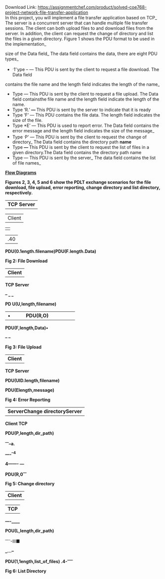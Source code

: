 Download Link: https://assignmentchef.com/product/solved-coe768-project-network-file-transfer-application
<br>
In this project, you will implement a file transfer application based on TCP_ The server is a concurrent server that can handle multiple file transfer sessions. The client can both upload files to and download files from the server. In addition, the client can request the change of directory and list the files in a given directory. Figure 1 shows the PDU format to be used in the implementation_

size of the Data field_ The data field contains the data, there are eight PDU types_

<ul>

 <li><sup>.</sup>1<sup>–</sup>ype – — This PDU is sent by the client to request a file download. The Data field</li>

</ul>

contains the file name and the length field indicates the length of the name_

<ul>

 <li>Type — This PDU is sent by the client to request a file upload. The Data field containsthe file name and the length field indicate the length of the name.</li>

 <li>Type ‘R.’ <strong>— </strong>This PDU is sent by the server to indicate that it is ready</li>

 <li>Type ‘F’ — This PDU contains the file data. The length field indicates the size of the file.</li>

 <li>Type *E’ — This PDU is used to report error. The Data field contains the error message and the length field indicates the size of the message_</li>

 <li>Type <sup>.</sup>P’ — This PDU is sent by the client to request the change of directory_ The Data field contains the directory path <strong>name</strong></li>

 <li>Type <strong>— </strong>This PDU is sent by the client to request the list of files in a given directory.The Data field contains the directory path name</li>

 <li>Type — This PDU is sent by the server_ The data field contains the list of file names_</li>

</ul>




<strong><u>Flow Diagrams</u></strong>

<strong>Figures 2, 3, 4, 5 and 6 show the PDLT exchange scenarios for the file download, file upload, error reporting, change directory and list directory, respectively.</strong>




<table width="100%">

 <tbody>

  <tr>

   <td><strong>TCP                                             Server</strong></td>

  </tr>

 </tbody>

</table>

<table width="100%">

 <tbody>

  <tr>

   <td>Client</td>

  </tr>

 </tbody>

</table>




<table width="100%">

 <tbody>

  <tr>

   <td> </td>

  </tr>

 </tbody>

</table>

<table width="100%">

 <tbody>

  <tr>

   <td>.40</td>

  </tr>

 </tbody>

</table>

<strong>PDU(0.1ength.filename)</strong><strong>PDU(F.length.Data)</strong>

<strong>Fig 2: File Download</strong>

<table width="100%">

 <tbody>

  <tr>

   <td><strong>Client</strong></td>

  </tr>

 </tbody>

</table>

<strong>TCP                               </strong><strong>Server</strong>

<strong>–     _   _</strong>

<strong>PD U(U,Iength,filename)</strong>




<table>

 <tbody>

  <tr>

   <td width="43">•</td>

   <td width="151"><strong>PDU(R,O)</strong></td>

  </tr>

 </tbody>

</table>




<strong>PDU(F,length,Data)</strong><strong>•</strong>

<strong>– –</strong>

<strong>Fig 3: File Upload</strong>

<table width="100%">

 <tbody>

  <tr>

   <td><strong>Client</strong></td>

  </tr>

 </tbody>

</table>

<strong>TCP                          Server</strong>

<strong>PDU(UID.Iength,filename)</strong>

<strong>PDU(Elength,message)</strong>

<strong>Fig 4: Error Reporting</strong>




<table width="100%">

 <tbody>

  <tr>

   <td><strong>Server</strong><strong>Change directory</strong><strong>Server</strong></td>

  </tr>

 </tbody>

</table>

<strong>Client                                          </strong><strong>TCP</strong>

<strong>PDU(P,length,dir_path)</strong>

<strong><sup>—</sup></strong><strong>–a.</strong>

<strong>—-</strong><strong><sup>–4</sup></strong>

<strong>4——-                 —</strong>

<strong>PDU(R,0</strong><strong><sup>—</sup></strong>

<strong>Fig 5: Change directory</strong>




<table width="100%">

 <tbody>

  <tr>

   <td><strong>Client</strong></td>

  </tr>

 </tbody>

</table>

<table width="100%">

 <tbody>

  <tr>

   <td><strong>TCP</strong></td>

  </tr>

 </tbody>

</table>




<strong>—-____</strong>

<strong>POU(L,Iength,dir_path)</strong>

<sup>—-</sup>-III■

<strong>_…–</strong>

<strong>PDU(1,1ength,list_of_files) </strong><strong>.4-<sup>—–</sup></strong>

<strong>Fig 6: List Directory</strong>